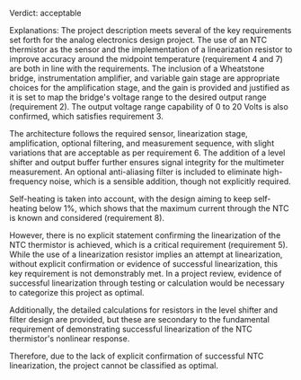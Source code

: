 Verdict: acceptable

Explanations: 
The project description meets several of the key requirements set forth for the analog electronics design project. The use of an NTC thermistor as the sensor and the implementation of a linearization resistor to improve accuracy around the midpoint temperature (requirement 4 and 7) are both in line with the requirements. The inclusion of a Wheatstone bridge, instrumentation amplifier, and variable gain stage are appropriate choices for the amplification stage, and the gain is provided and justified as it is set to map the bridge's voltage range to the desired output range (requirement 2). The output voltage range capability of 0 to 20 Volts is also confirmed, which satisfies requirement 3.

The architecture follows the required sensor, linearization stage, amplification, optional filtering, and measurement sequence, with slight variations that are acceptable as per requirement 6. The addition of a level shifter and output buffer further ensures signal integrity for the multimeter measurement. An optional anti-aliasing filter is included to eliminate high-frequency noise, which is a sensible addition, though not explicitly required.

Self-heating is taken into account, with the design aiming to keep self-heating below 1%, which shows that the maximum current through the NTC is known and considered (requirement 8).

However, there is no explicit statement confirming the linearization of the NTC thermistor is achieved, which is a critical requirement (requirement 5). While the use of a linearization resistor implies an attempt at linearization, without explicit confirmation or evidence of successful linearization, this key requirement is not demonstrably met. In a project review, evidence of successful linearization through testing or calculation would be necessary to categorize this project as optimal.

Additionally, the detailed calculations for resistors in the level shifter and filter design are provided, but these are secondary to the fundamental requirement of demonstrating successful linearization of the NTC thermistor's nonlinear response.

Therefore, due to the lack of explicit confirmation of successful NTC linearization, the project cannot be classified as optimal.